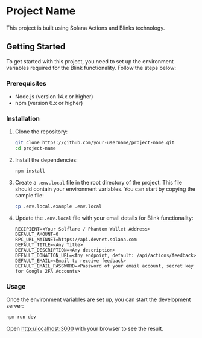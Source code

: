 # Project Name
This project is built using Solana Actions and Blinks technology.
## Getting Started

To get started with this project, you need to set up the environment variables required for the Blink functionality. Follow the steps below:

### Prerequisites

- Node.js (version 14.x or higher)
- npm (version 6.x or higher)

### Installation

1. Clone the repository:

    ```bash
    git clone https://github.com/your-username/project-name.git
    cd project-name
    ```

2. Install the dependencies:

    ```bash
    npm install
    ```

3. Create a `.env.local` file in the root directory of the project. This file should contain your environment variables. You can start by copying the sample file:

    ```bash
    cp .env.local.example .env.local
    ```

4. Update the `.env.local` file with your email details for Blink functionality:

    ```plaintext
    RECIPIENT=<Your Solflare / Phantom Wallet Address>
    DEFAULT_AMOUNT=0
    RPC_URL_MAINNET=https://api.devnet.solana.com
    DEFAULT_TITLE=<Any Title>
    DEFAULT_DESCRIPTION=<Any description>
    DEFAULT_DONATION_URL=<Any endpoint, default: /api/actions/feedback>
    DEFAULT_EMAIL=<Email to receive feedback>
    DEFAULT_EMAIL_PASSWORD=<Password of your email account, secret key for Google 2FA Accounts>
    ```

### Usage

Once the environment variables are set up, you can start the development server:

```bash
npm run dev
```
Open [http://localhost:3000](http://localhost:3000) with your browser to see the result.
